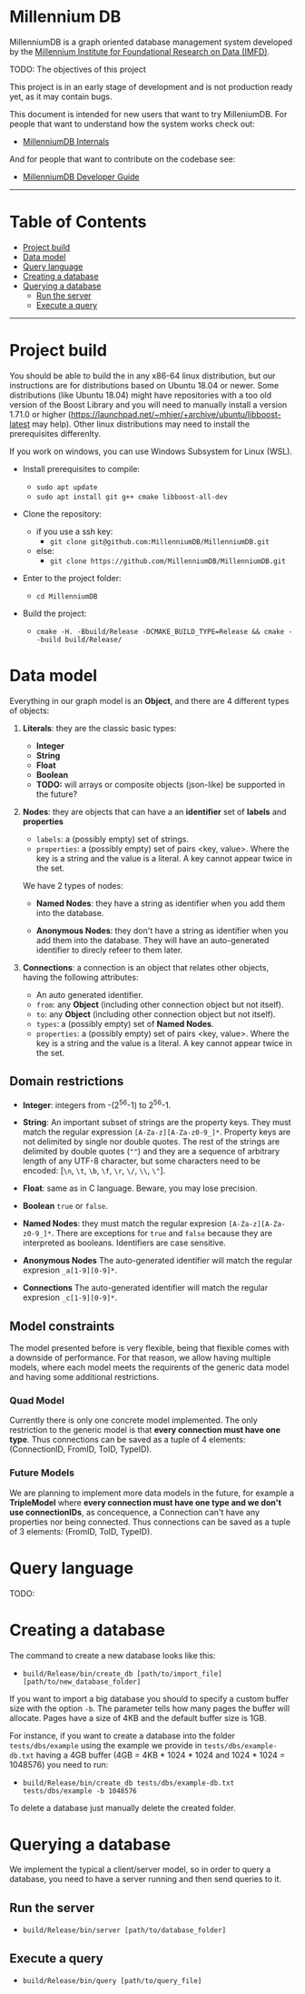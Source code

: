 # Millennium DB
MillenniumDB is a graph oriented database management system developed by the [Millennium Institute for Foundational Research on Data (IMFD)](https://imfd.cl/).

TODO: The objectives of this project

This project is in an early stage of development and is not production ready yet, as it may contain bugs.

This document is intended for new users that want to try MilleniumDB. For people that want to understand how the system works check out:
- [MillenniumDB Internals]()

And for people that want to contribute on the codebase see:
- [MillenniumDB Developer Guide]()

___
# Table of Contents
- [Project build](#project-build)
- [Data model](#data-model)
- [Query language](#query-language)
- [Creating a database](#creating-a-database)
- [Querying a database](#querying-a-database)
  * [Run the server](#run-the-server)
  * [Execute a query](#execute-a-query)
___
# Project build

You should be able to build the in any x86-64 linux distribution, but our instructions are for distributions based on Ubuntu 18.04 or newer. Some distributions (like Ubuntu 18.04) might have repositories with a too old version of the Boost Library and you will need to manually install a version 1.71.0 or higher (https://launchpad.net/~mhier/+archive/ubuntu/libboost-latest may help).
Other linux distributions may need to install the prerequisites differenlty.

If you work on windows, you can use Windows Subsystem for Linux (WSL).

- Install prerequisites to compile:
    - `sudo apt update`
    - `sudo apt install git g++ cmake libboost-all-dev`

- Clone the repository:
    - if you use a ssh key:
        - `git clone git@github.com:MillenniumDB/MillenniumDB.git`
    - else:
        - `git clone https://github.com/MillenniumDB/MillenniumDB.git`
- Enter to the project folder:
    - `cd MillenniumDB`

- Build the project:
    - `cmake -H. -Bbuild/Release -DCMAKE_BUILD_TYPE=Release && cmake --build build/Release/`

# Data model

Everything in our graph model is an **Object**, and there are 4 different types of objects:

1. **Literals**: they are the classic basic types:
    - **Integer**
    - **String**
    - **Float**
    - **Boolean**
    - **TODO:** will arrays or composite objects (json-like) be supported in the future?

2. **Nodes**:
    they are objects that can have a an **identifier** set of **labels** and **properties**
    - `labels`: a (possibly empty) set of strings.
    - `properties`: a (possibly empty) set of pairs <key, value>. Where the key is a string and the value is a literal. A key cannot appear twice in the set.

    We have 2 types of nodes:

    - **Named Nodes**: they have a string as identifier when you add them into the database.

    - **Anonymous Nodes**: they don't have a string as identifier when you add them into the database. They will have an auto-generated identifier to direcly refeer to them later.


3. **Connections**: a connection is an object that relates other objects, having the following attributes:
    - An auto generated identifier.
    - `from`: any **Object** (including other connection object but not itself).
    - `to`: any **Object** (including other connection object but not itself).
    - `types`: a (possibly empty) set of **Named Nodes**.
    - `properties`: a (possibly empty) set of pairs <key, value>. Where the key is a string and the value is a literal. A key cannot appear twice in the set.


## Domain restrictions
- **Integer**: integers from -(2<sup>56</sup>-1) to 2<sup>56</sup>-1.

- **String**:
An important subset of strings are the property keys. They must match the regular expression `[A-Za-z][A-Za-z0-9_]*`. Property keys are not delimited by single nor double quotes.
The rest of the strings are delimited by double quotes (`""`) and they are a sequence of arbitrary length of any UTF-8 character, but some characters need to be encoded: [`\n`, `\t`, `\b`, `\f`, `\r`, `\/`, `\\`, `\"`].

- **Float**: same as in C language. Beware, you may lose precision.

- **Boolean** `true` or `false`.

- **Named Nodes**: they must match the regular expresion `[A-Za-z][A-Za-z0-9_]*`. There are exceptions for `true` and `false` because they are interpreted as booleans. Identifiers are case sensitive.

- **Anonymous Nodes** The auto-generated identifier will match the regular expresion `_a[1-9][0-9]*`.

- **Connections** The auto-generated identifier will match the regular expresion `_c[1-9][0-9]*`.

## Model constraints
The model presented before is very flexible, being that flexible comes with a downside of performance.
For that reason, we allow having multiple models, where each model meets the requirents of the generic data model and having some additional restrictions.

### Quad Model
Currently there is only one concrete model implemented. The only restriction to the generic model is that **every connection must have one type**. Thus connections can be saved as a tuple of 4 elements: (ConnectionID, FromID, ToID, TypeID).

### Future Models
We are planning to implement more data models in the future, for example a **TripleModel** where **every connection must have one type and we don't use connectionIDs**, as concequence, a Connection can't have any properties nor being connected. Thus connections can be saved as a tuple of 3 elements: (FromID, ToID, TypeID).



# Query language
TODO:

# Creating a database
The command to create a new database looks like this:
- `build/Release/bin/create_db [path/to/import_file] [path/to/new_database_folder]`

If you want to import a big database you should to specify a custom buffer size with the option `-b`. The parameter tells how many pages the buffer will allocate. Pages have a size of 4KB and the default buffer size is 1GB.

For instance, if you want to create a database into the folder `tests/dbs/example` using the example we provide in `tests/dbs/example-db.txt` having a 4GB buffer (4GB = 4KB * 1024 * 1024 and 1024 * 1024 = 1048576) you need to run:
- `build/Release/bin/create_db tests/dbs/example-db.txt tests/dbs/example -b 1048576`

To delete a database just manually delete the created folder.


# Querying a database
We implement the typical a client/server model, so in order to query a database, you need to have a server running and then send queries to it.
## Run the server
- `build/Release/bin/server [path/to/database_folder]`

## Execute a query
- `build/Release/bin/query [path/to/query_file]`
